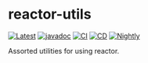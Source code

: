 # reactor-utils
[![Latest](https://maven-badges.herokuapp.com/maven-central/dev.sympho/reactor-utils/badge.svg)](https://search.maven.org/artifact/dev.sympho/reactor-utils) [![javadoc](https://javadoc.io/badge2/dev.sympho/reactor-utils/javadoc.svg)](https://javadoc.io/doc/dev.sympho/reactor-utils) [![CI](https://github.com/tmarback/reactor-utils/actions/workflows/ci.yml/badge.svg?branch=main)](https://github.com/tmarback/reactor-utils/actions/workflows/ci.yml) [![CD](https://github.com/tmarback/reactor-utils/actions/workflows/cd.yml/badge.svg)](https://github.com/tmarback/reactor-utils/actions/workflows/cd.yml) [![Nightly](https://github.com/tmarback/reactor-utils/actions/workflows/nightly.yml/badge.svg)](https://github.com/tmarback/reactor-utils/actions/workflows/nightly.yml)

Assorted utilities for using reactor.
